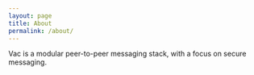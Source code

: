 ```yaml
---
layout: page
title: About
permalink: /about/
---
```


Vac is a modular peer-to-peer messaging stack, with a focus on secure messaging.
